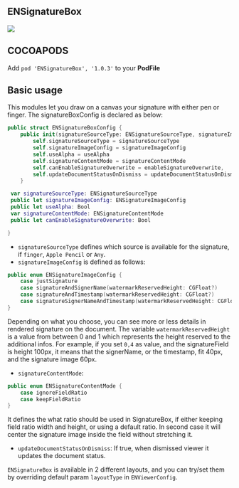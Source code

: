 ## ENSignatureBox

![](https://badgen.net/badge/stable/1.0.3/blue)

## COCOAPODS

Add `pod 'ENSignatureBox', '1.0.3'` to your **PodFile**

## Basic usage

This modules let you draw on a canvas your signature with either pen or finger. The signatureBoxConfig is declared as below:

```swift
public struct ENSignatureBoxConfig {
	public init(signatureSourceType: ENSignatureSourceType, signatureImageConfig: ENSignatureImageConfig, useAlpha: Bool, signatureContentMode: ENSignatureContentMode, enableSignatureOverwrite: Bool,  updateDocumentStatusOnDismiss: Bool) {
		self.signatureSourceType = signatureSourceType
		self.signatureImageConfig = signatureImageConfig
		self.useAlpha = useAlpha
		self.signatureContentMode = signatureContentMode
		self.canEnableSignatureOverwrite = enableSignatureOverwrite,
		self.updateDocumentStatusOnDismiss = updateDocumentStatusOnDismiss
	}

 var signatureSourceType: ENSignatureSourceType
 public let signatureImageConfig: ENSignatureImageConfig
 public let useAlpha: Bool
 var signatureContentMode: ENSignatureContentMode
 public let canEnableSignatureOverwrite: Bool

}
```

- `signatureSourceType` defines which source is available for the signature, if `finger`, `Apple Pencil` or `Any`.
- `signatureImageConfig` is defined as follows:

```swift
public enum ENSignatureImageConfig {
    case justSignature
    case signatureAndSignerName(watermarkReservedHeight: CGFloat?)
    case signatureAndTimestamp(watermarkReservedHeight: CGFloat?)
    case signatureSignerNameAndTimestamp(watermarkReservedHeight: CGFloat?)
}
```

Depending on what you choose, you can see more or less details in rendered signature on the document. The variable `watermarkReservedHeight` is a value from between 0 and 1 which represents the height reserved to the additional infos. For example, if you set `0,4` as value, and the signatureField is height 100px, it means that the signerName, or the timestamp, fit 40px, and the signature image 60px.

- `signatureContentMode`:

```swift
public enum ENSignatureContentMode {
	case ignoreFieldRatio
	case keepFieldRatio
}
```

It defines the what ratio should be used in SignatureBox, if either keeping field ratio width and height, or using a default ratio. In second case it will center the signature image inside the field without stretching it.

- `updateDocumentStatusOnDismiss`: If true, when dismissed viewer it updates the document status.

`ENSignatureBox` is available in 2 different layouts, and you can try/set them by overriding default param `layoutType` in `ENViewerConfig`.
